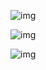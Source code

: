![img](file:///C:\Users\y1207\AppData\Local\Temp\ksohtml7936\wps1.jpg)

 

![img](file:///C:\Users\y1207\AppData\Local\Temp\ksohtml7936\wps2.jpg) 

 

![img](file:///C:\Users\y1207\AppData\Local\Temp\ksohtml7936\wps3.jpg) 